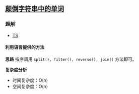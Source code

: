 ## [颠倒字符串中的单词](https://leetcode.cn/problems/reverse-words-in-a-string/)
### 题解
+ [TS](../../ts/256/151.ts)

#### 利用语言提供的方法
**思路**
按序调用 `split(), filter(), reverse(), join()` 方法即可。

**复杂度分析**
+ 时间复杂度：O(n)
+ 空间复杂度：O(n)